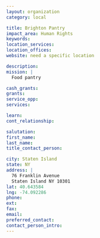 ```yaml
---
layout: organization
category: local

title: Brighton Pantry
impact_area: Human Rights
keywords: 
location_services: 
location_offices: 
website: need a specific location

description: 
mission: |
  Food pantry

cash_grants: 
grants: 
service_opp: 
services: 

learn: 
cont_relationship: 

salutation: 
first_name: 
last_name: 
title_contact_person: 

city: Staten Island
state: NY
address: |
  76 Franklin Avenue    
  Staten Island NY 10301
lat: 40.643584
lng: -74.092286
phone: 
ext: 
fax: 
email: 
preferred_contact: 
contact_person_intro: 
---
```

